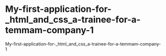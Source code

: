 # My-first-application-for-_html_and_css_a-trainee-for-a-temmam-company-1
My-first-application-for-_html_and_css_a-trainee-for-a-temmam-company-1
